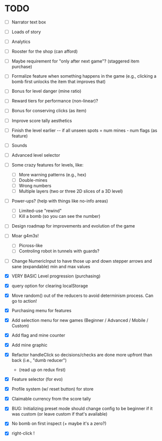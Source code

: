 # TODO

- [ ] Narrator text box
- [ ] Loads of story
- [ ] Analytics
- [ ] Rooster for the shop (can afford)
- [ ] Maybe requirement for "only after next game"? (staggered item purchase)
- [ ] Formalize feature when something happens in the game (e.g., clicking a bomb first unlocks the item that improves that)
- [ ] Bonus for level danger (mine ratio) 
- [ ] Reward tiers for performance (non-linear)?
- [ ] Bonus for conserving clicks (as item)
- [ ] Improve score tally aesthetics
- [ ] Finish the level earlier -- if all unseen spots = num mines - num flags (as feature)
- [ ] Sounds
- [ ] Advanced level selector
- [ ] Some crazy features for levels, like:
    - [ ] More warning patterns (e.g., hex)
    - [ ] Double-mines
    - [ ] Wrong numbers
    - [ ] Multiple layers (two or three 2D slices of a 3D level)
- [ ] Power-ups? (help with things like no-info areas)
    - [ ] Limited-use "rewind"
    - [ ] Kill a bomb (so you can see the number)
- [ ] Design roadmap for improvements and evolution of the game
- [ ] Moar g4m3s!
    - [ ] Picross-like
    - [ ] Controling robot in tunnels with guards?
- [ ] Change NumericInput to have those up and down stepper arrows and sane (expandable) min and max values

- [X] VERY BASIC Level progression (purchasing)
- [X] query option for clearing localStorage
- [X] Move random() out of the reducers to avoid determinism process. Can go to action!
- [X] Purchasing menu for features
- [X] Add selection menu for new games (Beginner / Advanced / Mobile / Custom)
- [X] Add flag and mine counter
- [X] Add mine graphic
- [X] Refactor handleClick so decisions/checks are done more upfront than back (i.e., "dumb reducer")
    - (read up on redux first)
- [X] Feature selector (for evo)
- [X] Profile system (w/ reset button) for store
- [X] Claimable currency from the score tally
- [X] BUG: Initializing preset mode should change config to be beginner if it was custom (or leave custom if that's available)
- [X] No bomb on first inspect (+ maybe it's a zero?)
- [X] right-click !
